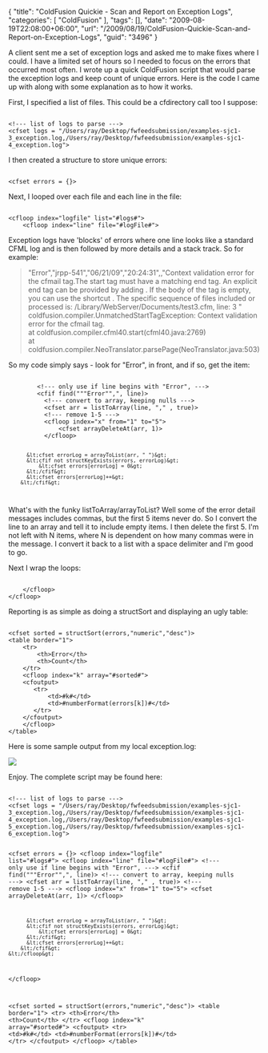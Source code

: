 {
	"title": "ColdFusion Quickie - Scan and Report on Exception Logs",
	"categories": [
		"ColdFusion"
	],
	"tags": [],
	"date": "2009-08-19T22:08:00+06:00",
	"url": "/2009/08/19/ColdFusion-Quickie-Scan-and-Report-on-Exception-Logs",
	"guid": "3496"
}

A client sent me a set of exception logs and asked me to make fixes where I could. I have a limited set of hours so I needed to focus on the errors that occurred most often. I wrote up a quick ColdFusion script that would parse the exception logs and keep count of unique errors. Here is the code I came up with along with some explanation as to how it works.
<!--more-->
First, I specified a list of files. This could be a cfdirectory call too I suppose:

<code>
&lt;!--- list of logs to parse ---&gt;
&lt;cfset logs = "/Users/ray/Desktop/fwfeedsubmission/examples-sjc1-3_exception.log,/Users/ray/Desktop/fwfeedsubmission/examples-sjc1-4_exception.log"&gt;
</code>

I then created a structure to store unique errors:

<code>
&lt;cfset errors = {}&gt;
</code>

Next, I looped over each file and each line in the file:

<code>
&lt;cfloop index="logfile" list="#logs#"&gt;
    &lt;cfloop index="line" file="#logFile#"&gt;
</code>

Exception logs have 'blocks' of errors where one line looks like a standard CFML log and is then followed by more details and a stack track. So for example:

<blockquote>
"Error","jrpp-541","06/21/09","20:24:31",,"Context validation error for the cfmail tag.The start tag must have a matching end tag.  An explicit end tag can be provided by adding </cfmail>.  If the body of the tag is empty, you can use the shortcut <cfmail .../>. The specific sequence of files included or processed is: /Library/WebServer/Documents/test3.cfm, line: 3 "<br/>
coldfusion.compiler.UnmatchedStartTagException: Context validation error for the cfmail tag.<br/>
	at coldfusion.compiler.cfml40.start(cfml40.java:2769)<br/>
	at coldfusion.compiler.NeoTranslator.parsePage(NeoTranslator.java:503)
</blockquote>

So my code simply says - look for "Error", in front, and if so, get the item:

<code>
        &lt;!--- only use if line begins with "Error", ---&gt;
		&lt;cfif find("""Error"",", line)&gt;
		  &lt;!--- convert to array, keeping nulls ---&gt;
		  &lt;cfset arr = listToArray(line, "," , true)&gt;
		  &lt;!--- remove 1-5 ---&gt;
		  &lt;cfloop index="x" from="1" to="5"&gt;
    		  &lt;cfset arrayDeleteAt(arr, 1)&gt;
		  &lt;/cfloop&gt;
		  
		  &lt;cfset errorLog = arrayToList(arr, " ")&gt;
		  &lt;cfif not structKeyExists(errors, errorLog)&gt;
		      &lt;cfset errors[errorLog] = 0&gt;
		  &lt;/cfif&gt;
		  &lt;cfset errors[errorLog]++&gt;
		&lt;/cfif&gt;
</code>

What's with the funky listToArray/arrayToList? Well some of the error detail messages includes commas, but the first 5 items never do. So I convert the line to an array and tell it to include empty items. I then delete the first 5. I'm not left with N items, where N is dependent on how many commas were in the message. I convert it back to a list with a space delimiter and I'm good to go.

Next I wrap the loops:

<code>
    &lt;/cfloop&gt;
&lt;/cfloop&gt;
</code>

Reporting is as simple as doing a structSort and displaying an ugly table:

<code>
&lt;cfset sorted = structSort(errors,"numeric","desc")&gt;
&lt;table border="1"&gt;
    &lt;tr&gt;
        &lt;th&gt;Error&lt;/th&gt;
        &lt;th&gt;Count&lt;/th&gt;
    &lt;/tr&gt;
    &lt;cfloop index="k" array="#sorted#"&gt;
	&lt;cfoutput&gt;
	   &lt;tr&gt;
	       &lt;td&gt;#k#&lt;/td&gt;
		   &lt;td&gt;#numberFormat(errors[k])#&lt;/td&gt;
	   &lt;/tr&gt;
	&lt;/cfoutput&gt;
    &lt;/cfloop&gt;
&lt;/table&gt;
</code>

Here is some sample output from my local exception.log:

<img src="https://static.raymondcamden.com/images/Picture 336.png" />

Enjoy. The complete script may be found here:

<code>
&lt;!--- list of logs to parse ---&gt;
&lt;cfset logs = "/Users/ray/Desktop/fwfeedsubmission/examples-sjc1-3_exception.log,/Users/ray/Desktop/fwfeedsubmission/examples-sjc1-4_exception.log,/Users/ray/Desktop/fwfeedsubmission/examples-sjc1-5_exception.log,/Users/ray/Desktop/fwfeedsubmission/examples-sjc1-6_exception.log"&gt;

&lt;cfset errors = {}&gt;
&lt;cfloop index="logfile" list="#logs#"&gt;
    &lt;cfloop index="line" file="#logFile#"&gt;
        &lt;!--- only use if line begins with "Error", ---&gt;
		&lt;cfif find("""Error"",", line)&gt;
		  &lt;!--- convert to array, keeping nulls ---&gt;
		  &lt;cfset arr = listToArray(line, "," , true)&gt;
		  &lt;!--- remove 1-5 ---&gt;
		  &lt;cfloop index="x" from="1" to="5"&gt;
    		  &lt;cfset arrayDeleteAt(arr, 1)&gt;
		  &lt;/cfloop&gt;
		  
		  &lt;cfset errorLog = arrayToList(arr, " ")&gt;
		  &lt;cfif not structKeyExists(errors, errorLog)&gt;
		      &lt;cfset errors[errorLog] = 0&gt;
		  &lt;/cfif&gt;
		  &lt;cfset errors[errorLog]++&gt;
		&lt;/cfif&gt;
    &lt;/cfloop&gt;
&lt;/cfloop&gt;

&lt;cfset sorted = structSort(errors,"numeric","desc")&gt;
&lt;table border="1"&gt;
    &lt;tr&gt;
        &lt;th&gt;Error&lt;/th&gt;
        &lt;th&gt;Count&lt;/th&gt;
    &lt;/tr&gt;
    &lt;cfloop index="k" array="#sorted#"&gt;
	&lt;cfoutput&gt;
	   &lt;tr&gt;
	       &lt;td&gt;#k#&lt;/td&gt;
		   &lt;td&gt;#numberFormat(errors[k])#&lt;/td&gt;
	   &lt;/tr&gt;
	&lt;/cfoutput&gt;
    &lt;/cfloop&gt;
&lt;/table&gt;
</code>